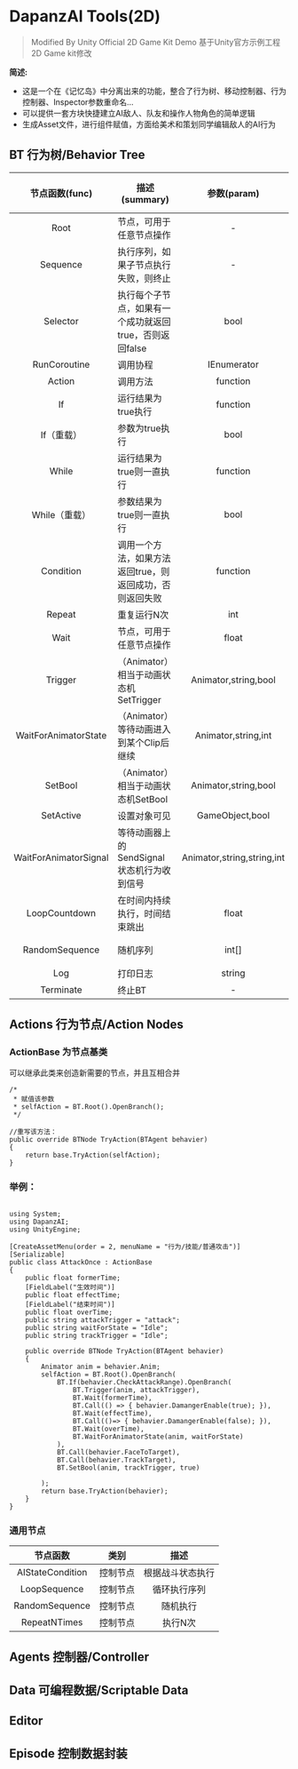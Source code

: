 # DapanzAI Tools(2D)

> Modified By Unity Official 2D Game Kit Demo
> 基于Unity官方示例工程 2D Game kit修改

**简述:**
  - 这是一个在《记忆岛》中分离出来的功能，整合了行为树、移动控制器、行为控制器、Inspector参数重命名...
  - 可以提供一套方块快捷建立AI敌人、队友和操作人物角色的简单逻辑
  - 生成Asset文件，进行组件赋值，方面给美术和策划同学编辑敌人的AI行为

## BT 行为树/Behavior Tree
| 节点函数(func) | 描述 (summary) | 参数(param) | 参数含义(param means) |
| :----: | ----------------------------- | :----------: |:----------: |
| Root |节点，可用于任意节点操作|	 -  |	 -  |
| Sequence |执行序列，如果子节点执行失败，则终止|	 -  |	 -  |
| Selector |执行每个子节点，如果有一个成功就返回true，否则返回false|	 bool  |	 是否随机执行  |
| RunCoroutine |调用协程|	 IEnumerator  |	 协程  |
| Action |调用方法|	 function  |	 方法  |
| If |运行结果为true执行|	 function  |	 运行的方法  |
| If（重载） |参数为true执行|	 bool  |	 参数  |
| While |运行结果为true则一直执行|	 function  |	 运行的方法  |
| While（重载） |参数结果为true则一直执行|	 bool  |	 参数  |
| Condition |调用一个方法，如果方法返回true，则返回成功，否则返回失败|	 function  |	 运行的方法  |
| Repeat |重复运行N次|	 int  |	 运行的次数  |
| Wait |  	节点，可用于任意节点操作         |	 float  |	 等待的时间  |
| Trigger |（Animator）相当于动画状态机SetTrigger|	 Animator,string,bool  |	 状态机，状态名称，不用Reset=true  |
| WaitForAnimatorState |（Animator）等待动画进入到某个Clip后继续|	 Animator,string,int  |	 状态机，状态名，Layer  |
| SetBool |（Animator）相当于动画状态机SetBool|	 Animator,string,bool  |	 状态机，状态名，值  |
| SetActive |设置对象可见|	 GameObject,bool  |	 对象,可见 |
| WaitForAnimatorSignal |等待动画器上的SendSignal状态机行为收到信号|	 Animator,string,string,int  |	 状态机，状态名，动画状态，Layer  |
| LoopCountdown | 在时间内持续执行，时间结束跳出|	 float  |	 执行时间  |
| RandomSequence | 随机序列|	 int[]  |	 权重（不填则全为1）  |
| Log |打印日志|	 string  |	 文本内容  |
| Terminate | 终止BT|	 -  |	 -  |

## Actions 行为节点/Action Nodes
### ActionBase 为节点基类
可以继承此类来创造新需要的节点，并且互相合并
```
/*
 * 赋值该参数
 * selfAction = BT.Root().OpenBranch();
 */
    
//重写该方法：
public override BTNode TryAction(BTAgent behavier)
{
    return base.TryAction(selfAction);
}

```
### 举例：
```

using System;
using DapanzAI;
using UnityEngine;

[CreateAssetMenu(order = 2, menuName = "行为/技能/普通攻击")]
[Serializable]
public class AttackOnce : ActionBase
{
    public float formerTime;
    [FieldLabel("生效时间")]
    public float effectTime;
    [FieldLabel("结束时间")]
    public float overTime;
    public string attackTrigger = "attack";
    public string waitForState = "Idle";
    public string trackTrigger = "Idle";

    public override BTNode TryAction(BTAgent behavier)
    {
        Animator anim = behavier.Anim;
        selfAction = BT.Root().OpenBranch(
            BT.If(behavier.CheckAttackRange).OpenBranch(
                BT.Trigger(anim, attackTrigger),
                BT.Wait(formerTime),
                BT.Call(() => { behavier.DamangerEnable(true); }),
                BT.Wait(effectTime),
                BT.Call(()=> { behavier.DamangerEnable(false); }),
                BT.Wait(overTime),
                BT.WaitForAnimatorState(anim, waitForState)
            ),
            BT.Call(behavier.FaceToTarget),
            BT.Call(behavier.TrackTarget),
            BT.SetBool(anim, trackTrigger, true)

        );
        return base.TryAction(behavier);
    }
}
```
### 通用节点
| 节点函数 | 类别 | 描述 |
| :----: | ----------------------------- | :----------: |
| AIStateCondition |控制节点|	 根据战斗状态执行  |
| LoopSequence |控制节点|	 循环执行序列  |
| RandomSequence |控制节点|	 随机执行  |
| RepeatNTimes |控制节点|	 执行N次  |
## Agents 控制器/Controller

## Data 可编程数据/Scriptable Data

## Editor

## Episode 控制数据封装
